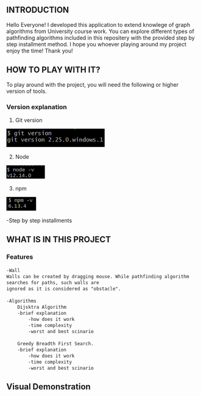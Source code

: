 ##  INTRODUCTION
Hello Everyone!
I developed this application to extend knowlege of graph algorithms from University course work.
You can explore different types of pathfinding algorithms included in this repositery with the provided step by step installment method.
I hope you whoever playing around my project enjoy the time!
Thank you!

##  HOW TO PLAY WITH IT?
To play around with the project, you will need the following or higher version of tools.
###   Version explanation
1. Git version

![alt tag](src/img/git_img.png)

2. Node

![alt tag](src/img/node_img.png)
        
3. npm

![alt tag](src/img/npm_img.png)

-Step by step installments

##  WHAT IS IN THIS PROJECT
###   Features
    -Wall
    Walls can be created by dragging mouse. While pathfinding algorithm searches for paths, such walls are
    ignored as it is considered as "obstacle".
    
    -Algorithms
        Dijsktra Algorithm
        -brief explanation
            -how does it work
            -time complexity
            -worst and best scinario
        
        Greedy Breadth First Search.
        -brief explanation
            -how does it work
            -time complexity
            -worst and best scinario

##      Visual Demonstration
